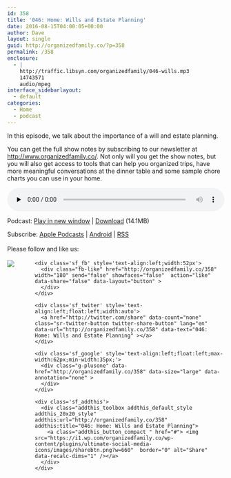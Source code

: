 ```yaml
---
id: 358
title: '046: Home: Wills and Estate Planning'
date: 2016-08-15T04:00:05+00:00
author: Dave
layout: single
guid: http://organizedfamily.co/?p=358
permalink: /358
enclosure:
  - |
    http://traffic.libsyn.com/organizedfamily/046-wills.mp3
    14743571
    audio/mpeg
interface_sidebarlayout:
  - default
categories:
  - Home
  - podcast
---
```

In this episode, we talk about the importance of a will and estate planning.

You can get the full show notes by subscribing to our newsletter at http://www.organizedfamily.co/. Not only will you get the show notes, but you will also get access to tools that can help you organized trips, have more meaningful conversations at the dinner table and some sample chore charts you can use in your home.

<div class="powerpress_player" id="powerpress_player_5367">
  <audio class="wp-audio-shortcode" id="audio-358-47" preload="none" style="width: 100%;" controls="controls"><source type="audio/mpeg" src="http://traffic.libsyn.com/organizedfamily/046-wills.mp3?_=47" /><a href="http://traffic.libsyn.com/organizedfamily/046-wills.mp3">http://traffic.libsyn.com/organizedfamily/046-wills.mp3</a></audio>
</div>

<p class="powerpress_links powerpress_links_mp3">
  Podcast: <a href="http://traffic.libsyn.com/organizedfamily/046-wills.mp3" class="powerpress_link_pinw" target="_blank" title="Play in new window" onclick="return powerpress_pinw('http://organizedfamily.co/?powerpress_pinw=358-podcast');" rel="nofollow">Play in new window</a> | <a href="http://traffic.libsyn.com/organizedfamily/046-wills.mp3" class="powerpress_link_d" title="Download" rel="nofollow" download="046-wills.mp3">Download</a> (14.1MB)
</p>

<p class="powerpress_links powerpress_subscribe_links">
  Subscribe: <a href="https://itunes.apple.com/us/podcast/organized-family/id1047979605?mt=2&ls=1#episodeGuid=http%3A%2F%2Forganizedfamily.co%2F%3Fp%3D358" class="powerpress_link_subscribe powerpress_link_subscribe_itunes" title="Subscribe on Apple Podcasts" rel="nofollow">Apple Podcasts</a> | <a href="http://subscribeonandroid.com/organizedfamily.co/feed/podcast" class="powerpress_link_subscribe powerpress_link_subscribe_android" title="Subscribe on Android" rel="nofollow">Android</a> | <a href="http://organizedfamily.co/feed/podcast" class="powerpress_link_subscribe powerpress_link_subscribe_rss" title="Subscribe via RSS" rel="nofollow">RSS</a>
</p>

<div class='sfsi_Sicons' style='width: 100%; display: inline-block; vertical-align: middle; text-align:left'>
  <div style='margin:0px 8px 0px 0px; line-height: 24px'>
    <span>Please follow and like us:</span>
  </div>
  
  <div class='sfsi_socialwpr'>
    <div class='sf_subscrbe' style='text-align:left;float:left;width:64px'>
      <a href="http://www.specificfeeds.com/widget/emailsubscribe/MTc5ODgx/OA==/" target="_blank"><img src="https://i2.wp.com/organizedfamily.co/wp-content/plugins/ultimate-social-media-icons/images/follow_subscribe.png?w=660" data-recalc-dims="1" /></a>
    </div>
    
    <div class='sf_fb' style='text-align:left;width:52px'>
      <div class="fb-like" href="http://organizedfamily.co/358" width="180" send="false" showfaces="false"  action="like" data-share="false" data-layout="button" >
      </div>
    </div>
    
    <div class='sf_twiter' style='text-align:left;float:left;width:auto'>
      <a href="http://twitter.com/share" data-count="none" class="sr-twitter-button twitter-share-button" lang="en" data-url="http://organizedfamily.co/358" data-text="046: Home: Wills and Estate Planning" ></a>
    </div>
    
    <div class='sf_google' style='text-align:left;float:left;max-width:62px;min-width:35px;'>
      <div class="g-plusone" data-href="http://organizedfamily.co/358" data-size="large" data-annotation="none" >
      </div>
    </div>
    
    <div class='sf_addthis'>
      <div class="addthis_toolbox addthis_default_style addthis_20x20_style" addthis:url="http://organizedfamily.co/358" addthis:title="046: Home: Wills and Estate Planning">
        <a class="addthis_button_compact " href="#"> <img src="https://i1.wp.com/organizedfamily.co/wp-content/plugins/ultimate-social-media-icons/images/sharebtn.png?w=660"  border="0" alt="Share" data-recalc-dims="1" /></a>
      </div>
    </div>
  </div>
</div>